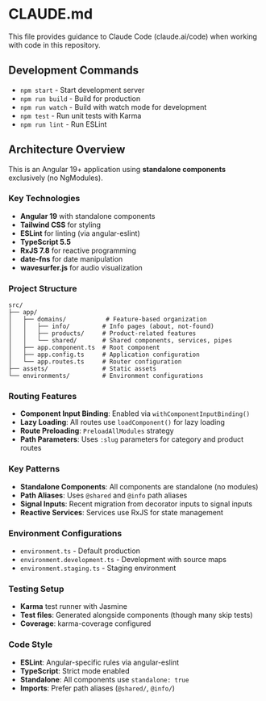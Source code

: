 # CLAUDE.md

This file provides guidance to Claude Code (claude.ai/code) when working with code in this repository.

## Development Commands

- `npm start` - Start development server
- `npm run build` - Build for production
- `npm run watch` - Build with watch mode for development
- `npm test` - Run unit tests with Karma
- `npm run lint` - Run ESLint

## Architecture Overview

This is an Angular 19+ application using **standalone components** exclusively (no NgModules).

### Key Technologies
- **Angular 19** with standalone components
- **Tailwind CSS** for styling
- **ESLint** for linting (via angular-eslint)
- **TypeScript 5.5**
- **RxJS 7.8** for reactive programming
- **date-fns** for date manipulation
- **wavesurfer.js** for audio visualization

### Project Structure
```
src/
├── app/
│   ├── domains/           # Feature-based organization
│   │   ├── info/         # Info pages (about, not-found)
│   │   ├── products/     # Product-related features
│   │   └── shared/       # Shared components, services, pipes
│   ├── app.component.ts  # Root component
│   ├── app.config.ts     # Application configuration
│   └── app.routes.ts     # Router configuration
├── assets/               # Static assets
└── environments/         # Environment configurations
```

### Routing Features
- **Component Input Binding**: Enabled via `withComponentInputBinding()`
- **Lazy Loading**: All routes use `loadComponent()` for lazy loading
- **Route Preloading**: `PreloadAllModules` strategy
- **Path Parameters**: Uses `:slug` parameters for category and product routes

### Key Patterns
- **Standalone Components**: All components are standalone (no modules)
- **Path Aliases**: Uses `@shared` and `@info` path aliases
- **Signal Inputs**: Recent migration from decorator inputs to signal inputs
- **Reactive Services**: Services use RxJS for state management

### Environment Configurations
- `environment.ts` - Default production
- `environment.development.ts` - Development with source maps
- `environment.staging.ts` - Staging environment

### Testing Setup
- **Karma** test runner with Jasmine
- **Test files**: Generated alongside components (though many skip tests)
- **Coverage**: karma-coverage configured

### Code Style
- **ESLint**: Angular-specific rules via angular-eslint
- **TypeScript**: Strict mode enabled
- **Standalone**: All components use `standalone: true`
- **Imports**: Prefer path aliases (`@shared/`, `@info/`)